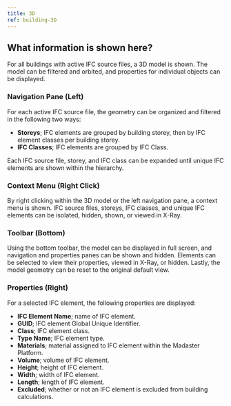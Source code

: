 ```yaml
---
title: 3D
ref: building-3D
---
```


## What information is shown here?
For all buildings with active IFC source files, a 3D model is shown. The model can be filtered and orbited, and properties for individual objects can be displayed. 

### Navigation Pane (Left)
For each active IFC source file, the geometry can be organized and filtered in the following two ways:

- **Storeys**; IFC elements are grouped by building storey, then by IFC element classes per building storey.
- **IFC Classes**; IFC elements are grouped by IFC Class.

Each IFC source file, storey, and IFC class can be expanded until unique IFC elements are shown within the hierarchy. 

### Context Menu (Right Click)
By right clicking within the 3D model or the left navigation pane, a context menu is shown. IFC source files, storeys, IFC classes, and unique IFC elements can be isolated, hidden, shown, or viewed in X-Ray.

### Toolbar (Bottom)
Using the bottom toolbar, the model can be displayed in full screen, and navigation and properties panes can be shown and hidden. Elements can be selected to view their properties, viewed in X-Ray, or hidden. Lastly, the model geometry can be reset to the original default view. 

### Properties (Right)
For a selected IFC element, the following properties are displayed:

- **IFC Element Name**; name of IFC element.
- **GUID**; IFC element Global Unique Identifier.
- **Class**; IFC element class.
- **Type Name**; IFC element type.
- **Materials**; material assigned to IFC element within the Madaster Platform.
- **Volume**; volume of IFC element.
- **Height**; height of IFC element.
- **Width**; width of IFC element.
- **Length**; length of IFC element.
- **Excluded**; whether or not an IFC element is excluded from building calculations.